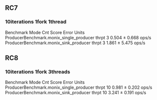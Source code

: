 
## RC7

### 10iterations 1fork 1thread
Benchmark                                 Mode  Cnt  Score   Error  Units
ProducerBenchmark.monix_single_producer  thrpt    3  0.504 ± 0.668  ops/s
ProducerBenchmark.monix_sink_producer    thrpt    3  1.861 ± 5.475  ops/s

## RC8 

### 10iterations 1fork 3threads 
Benchmark                                 Mode  Cnt  Score   Error  Units
ProducerBenchmark.monix_single_producer  thrpt   10  0.981 ± 0.202  ops/s
ProducerBenchmark.monix_sink_producer    thrpt   10  3.241 ± 0.191  ops/s

